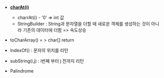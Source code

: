 - [**charAt(i)**](https://github.com/SinJeongEun/Algorithm_study/blob/master/Algorithm_study/src/String/String_charAt_01.java)

    - charrAt(i) - '0' => int 값
    - StringBuilder : String과 문자열을 더할 때 새로운 객체를 생성하는 것이 아니라 기존의 데이터에 더함 => 속도상승

- toCharArray() = > char[] return

- IndexOf() : 문자의 위치를 리턴

- subString(i,j) : i번째 부터 j 전까지 리턴

- Palindrome
